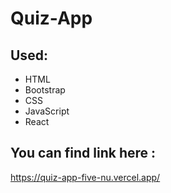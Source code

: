 # Quiz-App
## Used:
* HTML
* Bootstrap
* CSS
* JavaScript
* React
  
## You can find link here :
https://quiz-app-five-nu.vercel.app/
